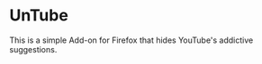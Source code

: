 UnTube
===========

This is a simple Add-on for Firefox that hides YouTube's addictive suggestions.
